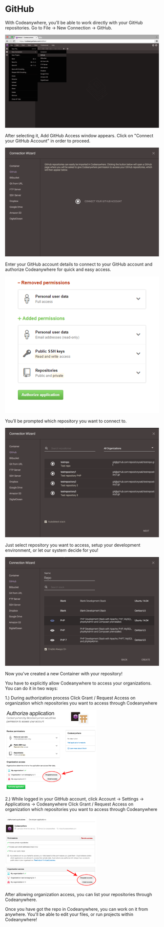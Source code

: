 # GitHub


With Codeanywhere, you’ll be able to work directly with your GitHub repositories. 
Go to File -> New Connection -> GitHub. 

![github-open](images/github-open.png "github-open")

After selecting it, Add GitHub Access window appears. Click on "Connect your GitHub Account" in order to proceed.

![github-connect](images/github-connect.png "github-connect")


Enter your GitHub account details to connect to your GitHub account and authorize Codeanywhere for quick and easy access.
 
![githubauth](images/githubauth.png "githubauth")

You’ll be prompted which repository you want to connect to.

![github-repo](images/github-repo.png "github-repo")

Just select repository you want to access, setup your development environment, or let our system decide for you!

![github-repo2](images/github-repo2.png "github-repo2")

Now you’ve created a new Container with your repository!

You have to explicitly allow Codeanywhere to access your organizations. You can do it in two ways:

1.) During authorization process
Click Grant / Request Access on organization which repositories you want to access through Codeanywhere

<img src="images/pic1.png" width="300" height="auto">

2.) While logged in your GitHub account, click Account -> Settings -> Applications -> Codeanywhere
Click Grant / Request Access on organization which repositories you want to access through Codeanywhere

<img src="images/pic2.png" width="300" height="auto">

After allowing organization access, you can list your repositories through Codeanywhere.

Once you have got the repo in Codeanywhere, you can work on it from anywhere. You'll be able to edit your files, or run projects within Codeanywhere!

